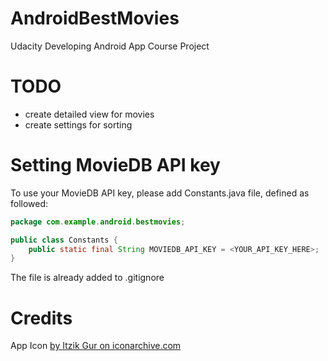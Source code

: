 # AndroidBestMovies

Udacity Developing Android App Course Project

# TODO

* create detailed view for movies
* create settings for sorting

# Setting MovieDB API key

To use your MovieDB API key, please add Constants.java file, defined as followed:

```java
package com.example.android.bestmovies;

public class Constants {
    public static final String MOVIEDB_API_KEY = <YOUR_API_KEY_HERE>;
}
```

The file is already added to .gitignore

# Credits

App Icon [by Itzik Gur on iconarchive.com](http://www.iconarchive.com/show/my-seven-icons-by-itzikgur/Movies-Oscar-icon.html)